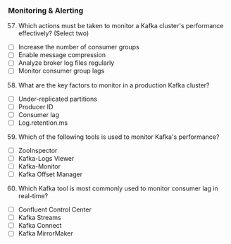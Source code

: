 ### Monitoring & Alerting

57. Which actions must be taken to monitor a Kafka cluster's performance effectively? (Select two)
- [ ] Increase the number of consumer groups
- [ ] Enable message compression
- [ ] Analyze broker log files regularly
- [ ] Monitor consumer group lags

58. What are the key factors to monitor in a production Kafka cluster?
- [ ] Under-replicated partitions
- [ ] Producer ID
- [ ] Consumer lag
- [ ] Log.retention.ms

59. Which of the following tools is used to monitor Kafka's performance?
- [ ] ZooInspector
- [ ] Kafka-Logs Viewer
- [ ] Kafka-Monitor
- [ ] Kafka Offset Manager

60. Which Kafka tool is most commonly used to monitor consumer lag in real-time?
- [ ] Confluent Control Center
- [ ] Kafka Streams
- [ ] Kafka Connect
- [ ] Kafka MirrorMaker